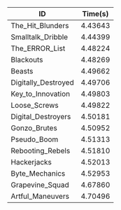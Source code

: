 |ID|Time(s)|
|-|-|
|The_Hit_Blunders|4.43643|
|Smalltalk_Dribble|4.44399|
|The_ERROR_List|4.48224|
|Blackouts|4.48269|
|Beasts|4.49662|
|Digitally_Destroyed|4.49706|
|Key_to_Innovation|4.49803|
|Loose_Screws|4.49822|
|Digital_Destroyers|4.50181|
|Gonzo_Brutes|4.50952|
|Pseudo_Boom|4.51313|
|Rebooting_Rebels|4.51810|
|Hackerjacks|4.52013|
|Byte_Mechanics|4.52953|
|Grapevine_Squad|4.67860|
|Artful_Maneuvers|4.70496|
